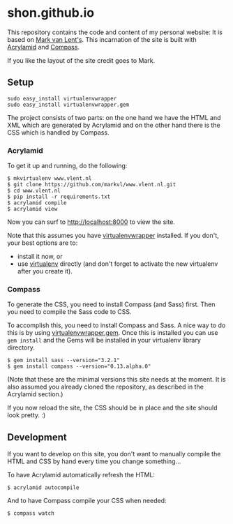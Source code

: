 # shon.github.io

This repository contains the code and content of my personal website:
It is based on [Mark van Lent's](http://www.vlent.nl). 
This incarnation of the site is built with 
[Acrylamid](https://github.com/posativ/acrylamid/) and
[Compass](http://compass-style.org/).

If you like the layout of the site credit goes to Mark.

## Setup

    sudo easy_install virtualenvwrapper
    sudo easy_install virtualenvwrapper.gem

The project consists of two parts: on the one hand we have the HTML
and XML which are generated by Acrylamid and on the other hand there
is the CSS which is handled by Compass.

### Acrylamid

To get it up and running, do the following:

    $ mkvirtualenv www.vlent.nl
    $ git clone https://github.com/markvl/www.vlent.nl.git
    $ cd www.vlent.nl
    $ pip install -r requirements.txt
    $ acrylamid compile
    $ acrylamid view

Now you can surf to [http://localhost:8000](http://localhost:8000) to
view the site.

Note that this assumes you have
[virtualenvwrapper](http://pypi.python.org/pypi/virtualenvwrapper)
installed. If you don't, your best options are to:

 - install it now, or
 - use [virtualenv](http://pypi.python.org/pypi/virtualenv)
   directly (and don't forget to activate the new virtualenv after you
   create it).

### Compass

To generate the CSS, you need to install Compass (and Sass)
first. Then you need to compile the Sass code to CSS.

To accomplish this, you need to install Compass and Sass. A nice way
to do this is by using
[virtualenvwrapper.gem](http://pypi.python.org/pypi/virtualenvwrapper.gem). Once
this is installed you can use ``gem install`` and the Gems will be
installed in your virtualenv library directory.

    $ gem install sass --version="3.2.1"
    $ gem install compass --version="0.13.alpha.0"

(Note that these are the minimal versions this site needs at the
moment. It is also assumed you already cloned the repository, as
described in the Acrylamid section.)

If you now reload the site, the CSS should be in place and the site
should look pretty. :)


## Development

If you want to develop on this site, you don't want to manually
compile the HTML and CSS by hand every time you change something...

To have Acrylamid automatically refresh the HTML:

    $ acrylamid autocompile

And to have Compass compile your CSS when needed:

    $ compass watch
